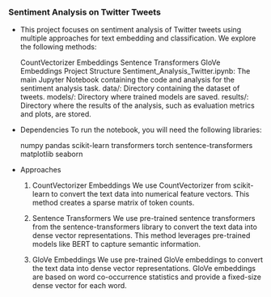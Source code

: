 ### Sentiment Analysis on Twitter Tweets
  - This project focuses on sentiment analysis of Twitter tweets using multiple approaches for text embedding and classification. We explore the following methods:

    CountVectorizer Embeddings
    Sentence Transformers
    GloVe Embeddings
    Project Structure
    Sentiment_Analysis_Twitter.ipynb: The main Jupyter Notebook containing the code and analysis for the sentiment analysis task.
    data/: Directory containing the dataset of tweets.
    models/: Directory where trained models are saved.
    results/: Directory where the results of the analysis, such as evaluation metrics and plots, are stored.
  
  - Dependencies
    To run the notebook, you will need the following libraries:

    numpy
    pandas
    scikit-learn
    transformers
    torch
    sentence-transformers
    matplotlib
    seaborn

- Approaches
  1. CountVectorizer Embeddings
  We use CountVectorizer from scikit-learn to convert the text data into numerical feature vectors. This method creates a sparse matrix of token counts.
  
  2. Sentence Transformers
  We use pre-trained sentence transformers from the sentence-transformers library to convert the text data into dense vector representations. This method leverages pre-trained models like BERT to capture semantic information.
  
  3. GloVe Embeddings
  We use pre-trained GloVe embeddings to convert the text data into dense vector representations. GloVe embeddings are based on word co-occurrence statistics and provide a fixed-size dense vector for each word.



